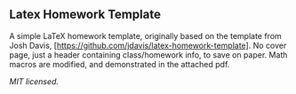 Latex Homework Template
-----------------------

A simple LaTeX homework template, originally based on the template from Josh Davis, [https://github.com/jdavis/latex-homework-template].
No cover page, just a header containing class/homework info, to save on paper. Math macros are modified, and demonstrated in the attached pdf.

*MIT licensed.*


